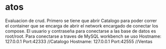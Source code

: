 # atos
Evaluacion de crud.
Primero se tiene que abrir Catalogo para poder correr el container que se encarga de abrir el network encargado de conectar los compose.
El usuario y contraseña para conectarse a las base de datos es root/root.
Para conectarse a traves de MySQL workbench se uso 
Hostname: 127.0.0.1 Port:42333 //Catalogo
Hostname: 127.0.0.1 Port:42555 //Ventas
